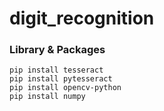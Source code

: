 # digit_recognition

### Library & Packages
```
pip install tesseract
pip install pytesseract
pip install opencv-python
pip install numpy
```
